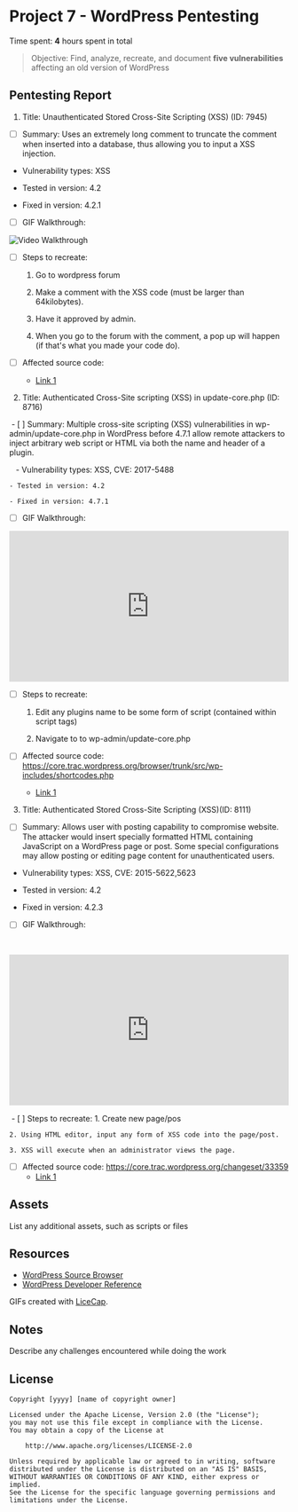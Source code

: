 # Project 7 - WordPress Pentesting

Time spent: **4** hours spent in total

> Objective: Find, analyze, recreate, and document **five vulnerabilities** affecting an old version of WordPress

## Pentesting Report

1. Title: Unauthenticated Stored Cross-Site Scripting (XSS) (ID: 7945)

- [ ] Summary: Uses an extremely long comment to truncate the comment when inserted into a database, thus allowing you to input a XSS injection.

- Vulnerability types: XSS

- Tested in version: 4.2

- Fixed in version: 4.2.1

- [ ] GIF Walkthrough: 
  
<img
src='https://github.com/RobPiccirillo/WordpressVsKali/edit/master/exploit1.gif'
title='Video Walkthrough' width='' alt='Video Walkthrough' />  
  
  - [ ] Steps to recreate: 
  
	1. Go to wordpress forum
	
	2. Make a comment with the XSS code (must be larger than 64kilobytes).
		
	3. Have it approved by admin.
	
	4. When you go to the forum with the comment, a pop up will happen (if that's what you 		made your code do).
	
  - [ ] Affected source code:
    - [Link 1](https://klikki.fi/adv/wordpress2.html)
    
2. Title: Authenticated Cross-Site scripting (XSS) in update-core.php (ID: 8716)

  - [ ] Summary: Multiple cross-site scripting (XSS) vulnerabilities in wp-admin/update-core.php in WordPress before 4.7.1 allow remote attackers to inject arbitrary web script or HTML via both the name and header of a plugin.
  
    - Vulnerability types: XSS, CVE: 2017-5488
    
    - Tested in version: 4.2
    
    - Fixed in version: 4.7.1
  - [ ] GIF Walkthrough: 
  
<div style='position:relative;padding-bottom:54%'><iframe src='https://gfycat.com/ifr/ScornfulShimmeringHornbill' frameborder='0' scrolling='no' width='100%' height='100%' style='position:absolute;top:0;left:0' allowfullscreen></iframe></div>  


  - [ ] Steps to recreate:
  
  	1. Edit any plugins name to be some form of script (contained within script tags)
	
	2. Navigate to to wp-admin/update-core.php
	
  - [ ] Affected source code: https://core.trac.wordpress.org/browser/trunk/src/wp-includes/shortcodes.php
    - [Link 1](https://wpvulndb.com/vulnerabilities/8716)
    
3. Title: Authenticated Stored Cross-Site Scripting (XSS)(ID: 8111)

  - [ ] Summary: Allows user with posting capability to compromise website. The attacker would insert specially formatted HTML containing JavaScript on a WordPress page or post. Some special configurations may allow posting or editing page content for unauthenticated users. 

- Vulnerability types: XSS, CVE: 2015-5622,5623

- Tested in version: 4.2

- Fixed in version: 4.2.3

- [ ] GIF Walkthrough: 
  
 <div style='position:relative;padding-bottom:54%'><iframe src='https://gfycat.com/ifr/PointlessThornyBobwhite' frameborder='0' scrolling='no' width='100%' height='100%' style='position:absolute;top:0;left:0' allowfullscreen></iframe></div>
  
  
  - [ ] Steps to recreate:
	1. Create new page/pos
	
	2. Using HTML editor, input any form of XSS code into the page/post.
	
	3. XSS will execute when an administrator views the page.
	
  - [ ] Affected source code: https://core.trac.wordpress.org/changeset/33359
    - [Link 1](https://wpvulndb.com/vulnerabilities/8111)


## Assets

List any additional assets, such as scripts or files

## Resources

- [WordPress Source Browser](https://core.trac.wordpress.org/browser/)
- [WordPress Developer Reference](https://developer.wordpress.org/reference/)

GIFs created with [LiceCap](http://www.cockos.com/licecap/).

## Notes

Describe any challenges encountered while doing the work

## License

    Copyright [yyyy] [name of copyright owner]

    Licensed under the Apache License, Version 2.0 (the "License");
    you may not use this file except in compliance with the License.
    You may obtain a copy of the License at

        http://www.apache.org/licenses/LICENSE-2.0

    Unless required by applicable law or agreed to in writing, software
    distributed under the License is distributed on an "AS IS" BASIS,
    WITHOUT WARRANTIES OR CONDITIONS OF ANY KIND, either express or implied.
    See the License for the specific language governing permissions and
    limitations under the License.
